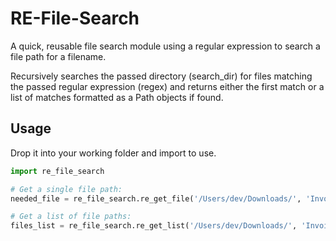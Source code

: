 # RE-File-Search

A quick, reusable file search module using a regular expression to search
a file path for a filename.  

Recursively searches the passed directory (search_dir) for files matching
the passed regular expression (regex) and returns either the first match
or a list of matches formatted as a Path objects if found.  

## Usage

Drop it into your working folder and import to use.

```py
import re_file_search

# Get a single file path:
needed_file = re_file_search.re_get_file('/Users/dev/Downloads/', 'Invoice.*pdf$')

# Get a list of file paths:
files_list = re_file_search.re_get_list('/Users/dev/Downloads/', 'Invoice.*pdf$') 
```
